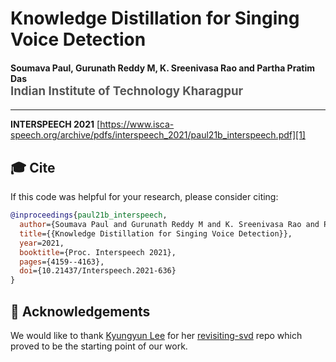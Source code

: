Knowledge Distillation for Singing Voice Detection
================================================================

<h4>
Soumava Paul, Gurunath Reddy M, K. Sreenivasa Rao and Partha Pratim Das
</br>
<span style="font-size: 14pt; color: #555555">
Indian Institute of Technology Kharagpur
</span>
</h4>
<hr>

**INTERSPEECH 2021** [https://www.isca-speech.org/archive/pdfs/interspeech_2021/paul21b_interspeech.pdf][1]

## 🎓 Cite

If this code was helpful for your research, please consider citing:

```bibtex
@inproceedings{paul21b_interspeech,
  author={Soumava Paul and Gurunath Reddy M and K. Sreenivasa Rao and Partha Pratim Das},
  title={{Knowledge Distillation for Singing Voice Detection}},
  year=2021,
  booktitle={Proc. Interspeech 2021},
  pages={4159--4163},
  doi={10.21437/Interspeech.2021-636}
}
```

## 🙏 Acknowledgements

We would like to thank [Kyungyun Lee](https://github.com/kyungyunlee) for her [revisiting-svd](https://github.com/kyungyunlee/ismir2018-revisiting-svd) repo which proved to be the starting point of our work.